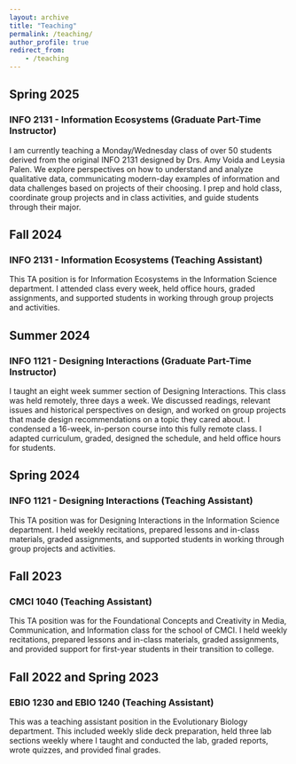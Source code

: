 ```yaml
---
layout: archive
title: "Teaching"
permalink: /teaching/
author_profile: true
redirect_from: 
    - /teaching
---
```

## Spring 2025

### INFO 2131 - Information Ecosystems (Graduate Part-Time Instructor)

I am currently teaching a Monday/Wednesday class of over 50 students derived from the original INFO 2131 designed by Drs. Amy Voida and Leysia Palen. We explore perspectives on how to understand and analyze qualitative data, communicating modern-day examples of information and data challenges based on projects of their choosing. I prep and hold class, coordinate group projects and in class activities, and guide students through their major.  

## Fall 2024

### INFO 2131 - Information Ecosystems (Teaching Assistant)

This TA position is for Information Ecosystems in the Information Science department. I attended class every week, held office hours, graded assignments, and supported students in working through group projects and activities.

## Summer 2024

### INFO 1121 - Designing Interactions (Graduate Part-Time Instructor)

I taught an eight week summer section of Designing Interactions. This class was held remotely, three days a week. We discussed readings, relevant issues and historical perspectives on design, and worked on group projects that made design recommendations on a topic they cared about. I condensed a 16-week, in-person course into this fully remote class. I adapted curriculum, graded, designed the schedule, and held office hours for students. 


## Spring 2024

### INFO 1121 - Designing Interactions (Teaching Assistant)

This TA position was for Designing Interactions in the Information Science department. I held weekly recitations, prepared lessons and in-class materials, graded assignments, and supported students in working through group projects and activities.  

## Fall 2023

### CMCI 1040 (Teaching Assistant)

This TA position was for the Foundational Concepts and Creativity in Media, Communication, and Information class for the school of CMCI. I held weekly recitations, prepared lessons and in-class materials, graded assignments, and provided support for first-year students in their transition to college. 

## Fall 2022 and Spring 2023

### EBIO 1230 and EBIO 1240 (Teaching Assistant)

This was a teaching assistant position in the Evolutionary Biology department. This included weekly slide deck preparation, held three lab sections weekly where I taught and conducted the lab, graded reports, wrote quizzes, and provided final grades.
